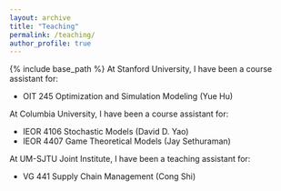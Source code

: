 ```yaml
---
layout: archive
title: "Teaching"
permalink: /teaching/
author_profile: true
---
```


{% include base_path %}
At Stanford University, I have been a course assistant for:  
- OIT 245 Optimization and Simulation Modeling (Yue Hu)   

At Columbia University, I have been a course assistant for:  
- IEOR 4106 Stochastic Models (David D. Yao)   
- IEOR 4407 Game Theoretical Models (Jay Sethuraman)   

At UM-SJTU Joint Institute, I have been a teaching assistant for:  
- VG 441 Supply Chain Management (Cong Shi)  
